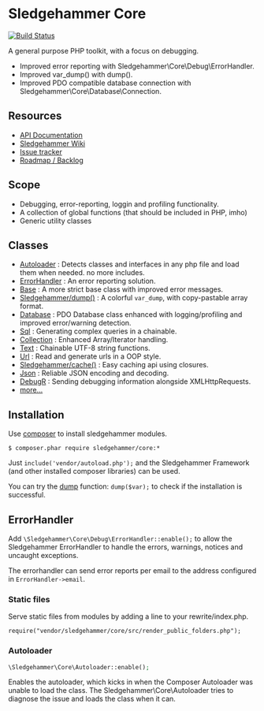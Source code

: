 # Sledgehammer Core

[![Build Status](https://travis-ci.org/sledgehammer/core.svg)](https://travis-ci.org/sledgehammer/core)

A general purpose PHP toolkit, with a focus on debugging.

- Improved error reporting with Sledgehammer\Core\Debug\ErrorHandler.
- Improved var_dump() with dump().
- Improved PDO compatible database connection with Sledgehammer\Core\Database\Connection.

## Resources

- [API Documentation](http://sledgehammer.github.com/api/)
- [Sledgehammer Wiki](http://github.com/sledgehammer/sledgehammer/wiki)
- [Issue tracker](https://github.com/sledgehammer/sledgehammer/issues)
- [Roadmap / Backlog](https://trello.com/board/sledgehammer-framework/4ec77591eb9c5577726d94fb)

## Scope

- Debugging, error-reporting, loggin and profiling functionality.
- A collection of global functions (that should be included in PHP, imho)
- Generic utility classes

## Classes

- [Autoloader](http://sledgehammer.github.io/api/class-Sledgehammer.Core.Debug.Autoloader.html) : Detects classes and interfaces in any php file and load them when needed. no more includes.
- [ErrorHandler](http://sledgehammer.github.io/api/class-Sledgehammer.Core.Debug.ErrorHandler.html) : An error reporting solution.
- [Base](http://sledgehammer.github.com/api/class-Sledgehammer.Base.html) : A more strict base class with improved error messages.
- [Sledgehammer/dump()](http://sledgehammer.github.io/api/function-Sledgehammer.dump.html) : A colorful `var_dump`, with copy-pastable array format.
- [Database](http://sledgehammer.github.com/api/class-Sledgehammer.Database.html) : PDO Database class enhanced with logging/profiling and improved error/warning detection.
- [Sql](http://sledgehammer.github.io/api/class-Sledgehammer.Core.Database.Sql.html) : Generating complex queries in a chainable.
- [Collection](http://sledgehammer.github.io/api/class-Sledgehammer.Core.Collection.html) : Enhanced Array/Iterator handling.
- [Text](http://sledgehammer.github.io/api/class-Sledgehammer.Core.Text.html) : Chainable UTF-8 string functions.
- [Url](http://sledgehammer.github.io/api/class-Sledgehammer.Core.Url.html) : Read and generate urls in a OOP style.
- [Sledgehammer/cache()](http://sledgehammer.github.io/api/function-Sledgehammer.cache.html) : Easy caching api using closures.
- [Json](http://sledgehammer.github.io/api/class-Sledgehammer.Core.Json.html) : Reliable JSON encoding and decoding.
- [DebugR](http://sledgehammer.github.io/api/class-Sledgehammer.Core.Debug.DebugR.html) : Sending debugging information alongside XMLHttpRequests.
- [more...](http://sledgehammer.github.io/api/namespace-Sledgehammer.Core.html)

## Installation

Use [composer](http://getcomposer.org/) to install sledgehammer modules.

```
$ composer.phar require sledgehammer/core:*
```

Just `include('vendor/autoload.php');` and the Sledgehammer Framework (and other installed composer libraries) can be used.

You can try the [dump](http://sledgehammer.github.com/api/function-dump.html) function: `dump($var);` to check if the installation is successful.

## ErrorHandler

Add `\Sledgehammer\Core\Debug\ErrorHandler::enable();` to allow the Sledgehammer ErrorHandler to handle the errors, warnings, notices and uncaught exceptions.

The errorhandler can send error reports per email to the address configured in `ErrorHandler->email`.

### Static files

Serve static files from modules by adding a line to your rewrite/index.php.

```
require("vendor/sledgehammer/core/src/render_public_folders.php");
```

### Autoloader

```php
\Sledgehammer\Core\Autoloader::enable();
```

Enables the autoloader, which kicks in when the Composer Autoloader was unable to load the class.
The Sledgehammer\Core\Autoloader tries to diagnose the issue and loads the class when it can.
